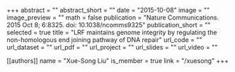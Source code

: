 +++
abstract = ""
abstract_short = ""
date = "2015-10-08"
image = ""
image_preview = ""
math = false
publication = "Nature Communications. 2015 Oct 8; 6:8325. doi: 10.1038/ncomms9325"
publication_short = ""
selected = true
title = "LRF maintains genome integrity by regulating the non-homologous end joining pathway of DNA repair"
url_code = ""
url_dataset = ""
url_pdf = ""
url_project = ""
url_slides = ""
url_video = ""

[[authors]]
    name = "Xue-Song Liu"
    is_member = true
    link = "/xuesong"
+++
